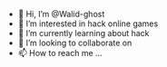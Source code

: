 - 👋 Hi, I’m @Walid-ghost
- 👀 I’m interested in hack online games 
- 🌱 I’m currently learning about hack 
- 💞️ I’m looking to collaborate on 
- 📫 How to reach me ...

<!---
Walid-ghost/Walid-ghost is a ✨ special ✨ repository because its `README.md` (this file) appears on your GitHub profile.
You can click the Preview link to take a look at your changes.
--->

